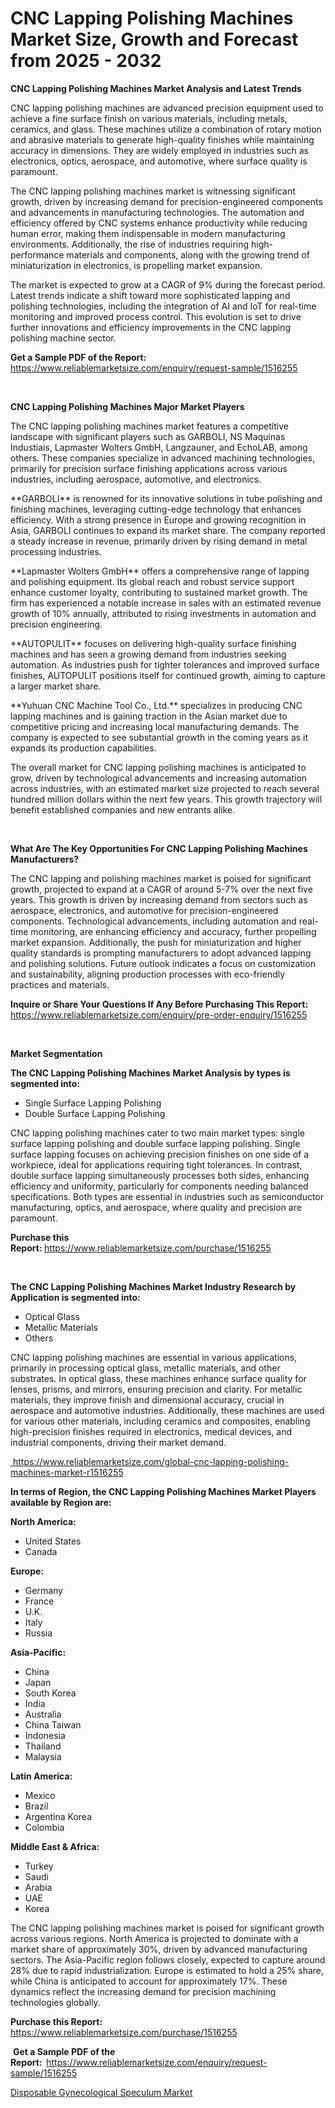<p><h1>CNC Lapping Polishing Machines Market Size, Growth and Forecast from 2025 - 2032</h1></p><p><strong>CNC Lapping Polishing Machines Market Analysis and Latest Trends</strong></p>
<p><p>CNC lapping polishing machines are advanced precision equipment used to achieve a fine surface finish on various materials, including metals, ceramics, and glass. These machines utilize a combination of rotary motion and abrasive materials to generate high-quality finishes while maintaining accuracy in dimensions. They are widely employed in industries such as electronics, optics, aerospace, and automotive, where surface quality is paramount.</p><p>The CNC lapping polishing machines market is witnessing significant growth, driven by increasing demand for precision-engineered components and advancements in manufacturing technologies. The automation and efficiency offered by CNC systems enhance productivity while reducing human error, making them indispensable in modern manufacturing environments. Additionally, the rise of industries requiring high-performance materials and components, along with the growing trend of miniaturization in electronics, is propelling market expansion.</p><p>The market is expected to grow at a CAGR of 9% during the forecast period. Latest trends indicate a shift toward more sophisticated lapping and polishing technologies, including the integration of AI and IoT for real-time monitoring and improved process control. This evolution is set to drive further innovations and efficiency improvements in the CNC lapping polishing machine sector.</p></p>
<p><strong>Get a Sample PDF of the Report:&nbsp;</strong> <a href="https://www.reliablemarketsize.com/enquiry/request-sample/1516255?utm_campaign=2334&utm_medium=2&utm_source=Github&utm_content=ia&utm_term=29032025&utm_id=cnc-lapping-polishing-machines">https://www.reliablemarketsize.com/enquiry/request-sample/1516255</a></p>
<p>&nbsp;</p>
<p><strong>CNC Lapping Polishing Machines Major Market Players</strong></p>
<p><p>The CNC lapping polishing machines market features a competitive landscape with significant players such as GARBOLI, NS Maquinas Industiais, Lapmaster Wolters GmbH, Langzauner, and EchoLAB, among others. These companies specialize in advanced machining technologies, primarily for precision surface finishing applications across various industries, including aerospace, automotive, and electronics.</p><p>**GARBOLI** is renowned for its innovative solutions in tube polishing and finishing machines, leveraging cutting-edge technology that enhances efficiency. With a strong presence in Europe and growing recognition in Asia, GARBOLI continues to expand its market share. The company reported a steady increase in revenue, primarily driven by rising demand in metal processing industries.</p><p>**Lapmaster Wolters GmbH** offers a comprehensive range of lapping and polishing equipment. Its global reach and robust service support enhance customer loyalty, contributing to sustained market growth. The firm has experienced a notable increase in sales with an estimated revenue growth of 10% annually, attributed to rising investments in automation and precision engineering.</p><p>**AUTOPULIT** focuses on delivering high-quality surface finishing machines and has seen a growing demand from industries seeking automation. As industries push for tighter tolerances and improved surface finishes, AUTOPULIT positions itself for continued growth, aiming to capture a larger market share.</p><p>**Yuhuan CNC Machine Tool Co., Ltd.** specializes in producing CNC lapping machines and is gaining traction in the Asian market due to competitive pricing and increasing local manufacturing demands. The company is expected to see substantial growth in the coming years as it expands its production capabilities.</p><p>The overall market for CNC lapping polishing machines is anticipated to grow, driven by technological advancements and increasing automation across industries, with an estimated market size projected to reach several hundred million dollars within the next few years. This growth trajectory will benefit established companies and new entrants alike.</p></p>
<p>&nbsp;</p>
<p><strong>What Are The Key Opportunities For CNC Lapping Polishing Machines Manufacturers?</strong></p>
<p><p>The CNC lapping and polishing machines market is poised for significant growth, projected to expand at a CAGR of around 5-7% over the next five years. This growth is driven by increasing demand from sectors such as aerospace, electronics, and automotive for precision-engineered components. Technological advancements, including automation and real-time monitoring, are enhancing efficiency and accuracy, further propelling market expansion. Additionally, the push for miniaturization and higher quality standards is prompting manufacturers to adopt advanced lapping and polishing solutions. Future outlook indicates a focus on customization and sustainability, aligning production processes with eco-friendly practices and materials.</p></p>
<p><strong>Inquire or Share Your Questions If Any Before Purchasing This Report:</strong> <a href="https://www.reliablemarketsize.com/enquiry/pre-order-enquiry/1516255?utm_campaign=2334&utm_medium=2&utm_source=Github&utm_content=ia&utm_term=29032025&utm_id=cnc-lapping-polishing-machines">https://www.reliablemarketsize.com/enquiry/pre-order-enquiry/1516255</a></p>
<p>&nbsp;</p>
<p><strong>Market Segmentation</strong></p>
<p><strong>The CNC Lapping Polishing Machines Market Analysis by types is segmented into:</strong></p>
<p><ul><li>Single Surface Lapping Polishing</li><li>Double Surface Lapping Polishing</li></ul></p>
<p><p>CNC lapping polishing machines cater to two main market types: single surface lapping polishing and double surface lapping polishing. Single surface lapping focuses on achieving precision finishes on one side of a workpiece, ideal for applications requiring tight tolerances. In contrast, double surface lapping simultaneously processes both sides, enhancing efficiency and uniformity, particularly for components needing balanced specifications. Both types are essential in industries such as semiconductor manufacturing, optics, and aerospace, where quality and precision are paramount.</p></p>
<p><strong>Purchase this Report:&nbsp;</strong><a href="https://www.reliablemarketsize.com/purchase/1516255?utm_campaign=2334&utm_medium=2&utm_source=Github&utm_content=ia&utm_term=29032025&utm_id=cnc-lapping-polishing-machines">https://www.reliablemarketsize.com/purchase/1516255</a></p>
<p>&nbsp;</p>
<p><strong>The CNC Lapping Polishing Machines Market Industry Research by Application is segmented into:</strong></p>
<p><ul><li>Optical Glass</li><li>Metallic Materials</li><li>Others</li></ul></p>
<p><p>CNC lapping polishing machines are essential in various applications, primarily in processing optical glass, metallic materials, and other substrates. In optical glass, these machines enhance surface quality for lenses, prisms, and mirrors, ensuring precision and clarity. For metallic materials, they improve finish and dimensional accuracy, crucial in aerospace and automotive industries. Additionally, these machines are used for various other materials, including ceramics and composites, enabling high-precision finishes required in electronics, medical devices, and industrial components, driving their market demand.</p></p>
<p><a href="https://www.reliablemarketsize.com/global-cnc-lapping-polishing-machines-market-r1516255?utm_campaign=2334&utm_medium=2&utm_source=Github&utm_content=ia&utm_term=29032025&utm_id=cnc-lapping-polishing-machines">&nbsp;https://www.reliablemarketsize.com/global-cnc-lapping-polishing-machines-market-r1516255</a></p>
<p><strong>In terms of Region, the CNC Lapping Polishing Machines Market Players available by Region are:</strong></p>
<p>
    <p> <strong> North America: </strong>
        <ul>
            <li>United States</li>
            <li>Canada</li>
        </ul>
        </p> 
    <p> <strong> Europe: </strong>
        <ul>
            <li>Germany</li>
            <li>France</li>
            <li>U.K.</li>
            <li>Italy</li>
            <li>Russia</li>
        </ul>
        </p> 
    <p> <strong> Asia-Pacific: </strong>
        <ul>
            <li>China</li>
            <li>Japan</li>
            <li>South Korea</li>
            <li>India</li>
            <li>Australia</li>
            <li>China Taiwan</li>
            <li>Indonesia</li>
            <li>Thailand</li>
            <li>Malaysia</li>
        </ul>
        </p> 
    <p> <strong> Latin America: </strong>
        <ul>
            <li>Mexico</li>
            <li>Brazil</li>
            <li>Argentina Korea</li>
            <li>Colombia</li>
        </ul>
        </p> 
    <p> <strong> Middle East & Africa: </strong>
        <ul>
            <li>Turkey</li>
            <li>Saudi</li>
            <li>Arabia</li>
            <li>UAE</li>
            <li>Korea</li>
        </ul>
    </p>
    </p>
<p><p>The CNC lapping polishing machines market is poised for significant growth across various regions. North America is projected to dominate with a market share of approximately 30%, driven by advanced manufacturing sectors. The Asia-Pacific region follows closely, expected to capture around 28% due to rapid industrialization. Europe is estimated to hold a 25% share, while China is anticipated to account for approximately 17%. These dynamics reflect the increasing demand for precision machining technologies globally.</p></p>
<p><strong>Purchase this Report: </strong><a href="https://www.reliablemarketsize.com/purchase/1516255?utm_campaign=2334&utm_medium=2&utm_source=Github&utm_content=ia&utm_term=29032025&utm_id=cnc-lapping-polishing-machines">https://www.reliablemarketsize.com/purchase/1516255</a></p>
<p>&nbsp;<strong>Get a Sample PDF of the Report:&nbsp;&nbsp;</strong><a href="https://www.reliablemarketsize.com/enquiry/request-sample/1516255?utm_campaign=2334&utm_medium=2&utm_source=Github&utm_content=ia&utm_term=29032025&utm_id=cnc-lapping-polishing-machines">https://www.reliablemarketsize.com/enquiry/request-sample/1516255</a></p>
<p><strong></strong></p>
<p><p><a href="https://github.com/suleimannichelle7/Market-Research-Report-List-1/blob/main/disposable-gynecological-speculum-market.md?utm_campaign=2334&utm_medium=2&utm_source=Github&utm_content=ia&utm_term=29032025&utm_id=cnc-lapping-polishing-machines">Disposable Gynecological Speculum Market</a></p></p>